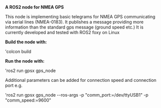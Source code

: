 **A ROS2 node for NMEA GPS**

This node is implementing basic telegrams for NMEA GPS communicating via serial lines (NMEA-0183). It publishes a message providing more information than the standard gps message (ground speed etc.)
It is currently developed and tested with ROS2 foxy on Linux

**Build the node with:**

'colcon build

**Run the node with:**

'ros2 run gpsx gps_node

Additional parameters can be added for connection speed and connection port e.g.

'ros2 run gpsx gps_node --ros-args -p "comm_port:=/dev/ttyUSB1" -p "comm_speed:=9600"
